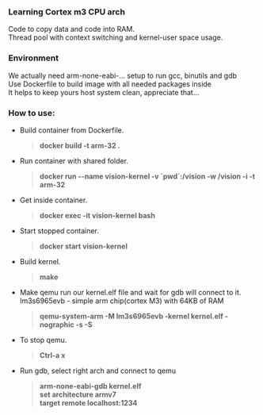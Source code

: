 ### Learning Cortex m3 CPU arch
Code to copy data and code into RAM.<br>
Thread pool with context switching and kernel-user space usage.
### Environment
We actually need arm-none-eabi-... setup to run gcc, binutils and gdb<br>
Use Dockerfile to build image with all needed packages inside<br>
It helps to keep yours host system clean, appreciate that...
### How to use:
- Build container from Dockerfile.
    > **docker build -t arm-32 .**
- Run container with shared folder.
    > **docker run --name vision-kernel -v \`pwd\`:/vision -w /vision -i -t arm-32**
- Get inside container.
    > **docker exec -it vision-kernel bash**
- Start stopped container.
    > **docker start vision-kernel**
- Build kernel.
    > **make**
- Make qemu run our kernel.elf file and wait for gdb will connect to it.<br>lm3s6965evb - simple arm chip(cortex M3) with 64KB of RAM
    > **qemu-system-arm -M lm3s6965evb -kernel kernel.elf -nographic -s -S**
- To stop qemu.
    > **Ctrl-a x**
- Run gdb, select right arch and connect to qemu
    > **arm-none-eabi-gdb kernel.elf**  
    > **set architecture armv7**  
    > **target remote localhost:1234**
